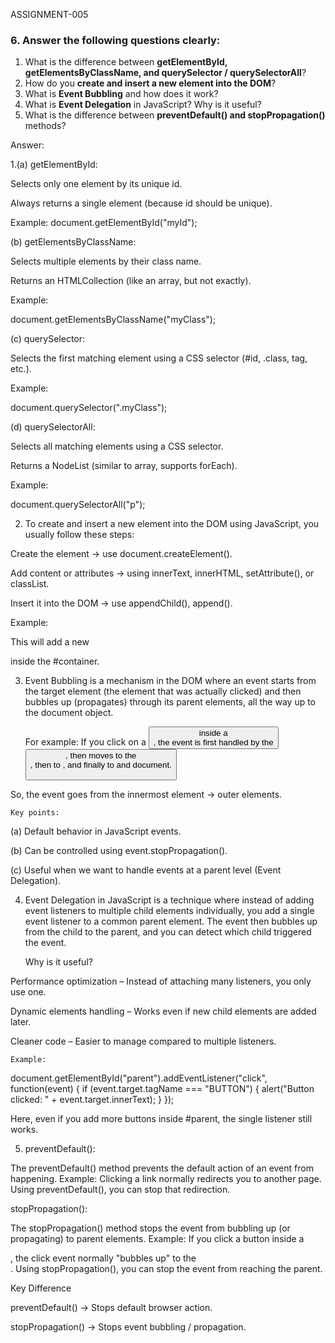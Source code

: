 ASSIGNMENT-005

### 6. Answer the following questions clearly:

1. What is the difference between **getElementById, getElementsByClassName, and querySelector / querySelectorAll**?
2. How do you **create and insert a new element into the DOM**?
3. What is **Event Bubbling** and how does it work?
4. What is **Event Delegation** in JavaScript? Why is it useful?
5. What is the difference between **preventDefault() and stopPropagation()** methods?

Answer:

1.(a) getElementById:

Selects only one element by its unique id.

Always returns a single element (because id should be unique).

Example:
document.getElementById("myId");

(b) getElementsByClassName:

Selects multiple elements by their class name.

Returns an HTMLCollection (like an array, but not exactly).

Example:

document.getElementsByClassName("myClass");

(c) querySelector:

Selects the first matching element using a CSS selector (#id, .class, tag, etc.).

Example:

document.querySelector(".myClass");

(d) querySelectorAll:

Selects all matching elements using a CSS selector.

Returns a NodeList (similar to array, supports forEach).

Example:

document.querySelectorAll("p");

2. To create and insert a new element into the DOM using JavaScript, you usually follow these steps:

Create the element → use document.createElement().

Add content or attributes → using innerText, innerHTML, setAttribute(), or classList.

Insert it into the DOM → use appendChild(), append().

Example:

<div id="container"></div>

<script>

  const newElement = document.createElement("p");

  newElement.innerText = "I am a new paragraph.";

  document.getElementById("container").appendChild(newElement);

</script>

This will add a new <p> inside the #container.

3. Event Bubbling is a mechanism in the DOM where an event starts from the target element (the element that was actually clicked) and then bubbles up (propagates) through its parent elements, all the way up to the document object.

   For example:
   If you click on a <button> inside a <div>, the event is first handled by the <button>, then moves to the <div>, then to <body>, and finally to <html> and document.

So, the event goes from the innermost element → outer elements.

    Key points:

(a) Default behavior in JavaScript events.

(b) Can be controlled using event.stopPropagation().

(c) Useful when we want to handle events at a parent level (Event Delegation).

4. Event Delegation in JavaScript is a technique where instead of adding event listeners to multiple child elements individually, you add a single event listener to a common parent element. The event then bubbles up from the child to the parent, and you can detect which child triggered the event.

   Why is it useful?

Performance optimization – Instead of attaching many listeners, you only use one.

Dynamic elements handling – Works even if new child elements are added later.

Cleaner code – Easier to manage compared to multiple listeners.

    Example:

document.getElementById("parent").addEventListener("click", function(event) {
if (event.target.tagName === "BUTTON") {
alert("Button clicked: " + event.target.innerText);
}
});

Here, even if you add more buttons inside #parent, the single listener still works.

5. preventDefault():

The preventDefault() method prevents the default action of an event from happening.
Example: Clicking a link normally redirects you to another page. Using preventDefault(), you can stop that redirection.

stopPropagation():

The stopPropagation() method stops the event from bubbling up (or propagating) to parent elements.
Example: If you click a button inside a <div>, the click event normally "bubbles up" to the <div>. Using stopPropagation(), you can stop the event from reaching the parent.

Key Difference

preventDefault() → Stops default browser action.

stopPropagation() → Stops event bubbling / propagation.
